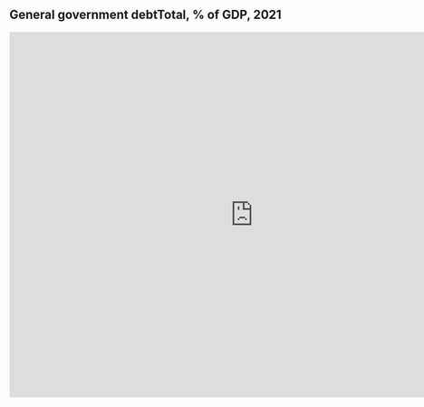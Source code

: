 ## General government debtTotal, % of GDP, 2021
<iframe src="https://data.oecd.org/chart/7ePK" width="860" height="645" style="border: 0" mozallowfullscreen="true" webkitallowfullscreen="true" allowfullscreen="true"><a href="https://data.oecd.org/chart/7ePK" target="_blank">OECD Chart: General government debt, Total, % of GDP, Annual, 2021</a></iframe>
